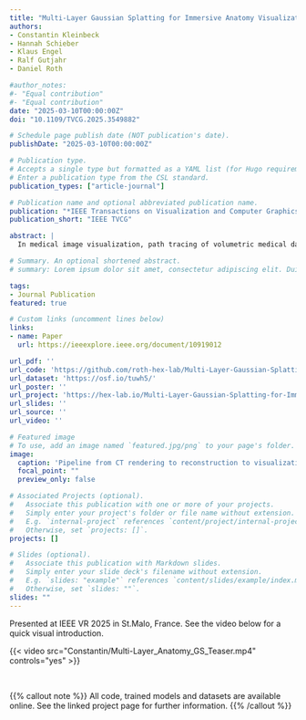 ```yaml
---
title: "Multi-Layer Gaussian Splatting for Immersive Anatomy Visualization"
authors:
- Constantin Kleinbeck
- Hannah Schieber
- Klaus Engel
- Ralf Gutjahr
- Daniel Roth

#author_notes:
#- "Equal contribution"
#- "Equal contribution"
date: "2025-03-10T00:00:00Z"
doi: "10.1109/TVCG.2025.3549882"

# Schedule page publish date (NOT publication's date).
publishDate: "2025-03-10T00:00:00Z"

# Publication type.
# Accepts a single type but formatted as a YAML list (for Hugo requirements).
# Enter a publication type from the CSL standard.
publication_types: ["article-journal"]

# Publication name and optional abbreviated publication name.
publication: "*IEEE Transactions on Visualization and Computer Graphics*"
publication_short: "IEEE TVCG"

abstract: |
  In medical image visualization, path tracing of volumetric medical data like computed tomography (CT) scans produces lifelike three-dimensional visualizations. Immersive virtual reality (VR) displays can further enhance the understanding of complex anatomies. Going beyond the diagnostic quality of traditional 2D slices, they enable interactive 3D evaluation of anatomies, supporting medical education and planning. Rendering high-quality visualizations in real-time, however, is computationally intensive and impractical for compute-constrained devices like mobile headsets. We propose a novel approach utilizing Gaussian Splatting (GS) to create an efficient but static intermediate representation of CT scans. We introduce a layered GS representation, incrementally including different anatomical structures while minimizing overlap and extending the GS training to remove inactive Gaussians. We further compress the created model with clustering across layers. Our approach achieves interactive frame rates while preserving anatomical structures, with quality adjustable to the target hardware. Compared to standard GS, our representation retains some of the explorative qualities initially enabled by immersive path tracing. Selective activation and clipping of layers are possible at rendering time, adding a degree of interactivity to otherwise static GS models. This could enable scenarios where high computational demands would otherwise prohibit using path-traced medical volumes.

# Summary. An optional shortened abstract.
# summary: Lorem ipsum dolor sit amet, consectetur adipiscing elit. Duis posuere tellus ac convallis placerat. Proin tincidunt magna sed ex sollicitudin condimentum.

tags:
- Journal Publication
featured: true

# Custom links (uncomment lines below)
links:
- name: Paper
  url: https://ieeexplore.ieee.org/document/10919012

url_pdf: ''
url_code: 'https://github.com/roth-hex-lab/Multi-Layer-Gaussian-Splatting-for-Immersive-Anatomy-Visualization'
url_dataset: 'https://osf.io/tuwh5/'
url_poster: ''
url_project: 'https://hex-lab.io/Multi-Layer-Gaussian-Splatting-for-Immersive-Anatomy-Visualization/'
url_slides: ''
url_source: ''
url_video: ''

# Featured image
# To use, add an image named `featured.jpg/png` to your page's folder. 
image:
  caption: 'Pipeline from CT rendering to reconstruction to visualization in VR'
  focal_point: ""
  preview_only: false

# Associated Projects (optional).
#   Associate this publication with one or more of your projects.
#   Simply enter your project's folder or file name without extension.
#   E.g. `internal-project` references `content/project/internal-project/index.md`.
#   Otherwise, set `projects: []`.
projects: []

# Slides (optional).
#   Associate this publication with Markdown slides.
#   Simply enter your slide deck's filename without extension.
#   E.g. `slides: "example"` references `content/slides/example/index.md`.
#   Otherwise, set `slides: ""`.
slides: ""
---
```


Presented at IEEE VR 2025 in St.Malo, France. See the video below for a quick visual introduction.

{{< video src="Constantin/Multi-Layer_Anatomy_GS_Teaser.mp4" controls="yes" >}}

<br>

{{% callout note %}}
All code, trained models and datasets are available online. See the linked project page for further information.
{{% /callout %}}


